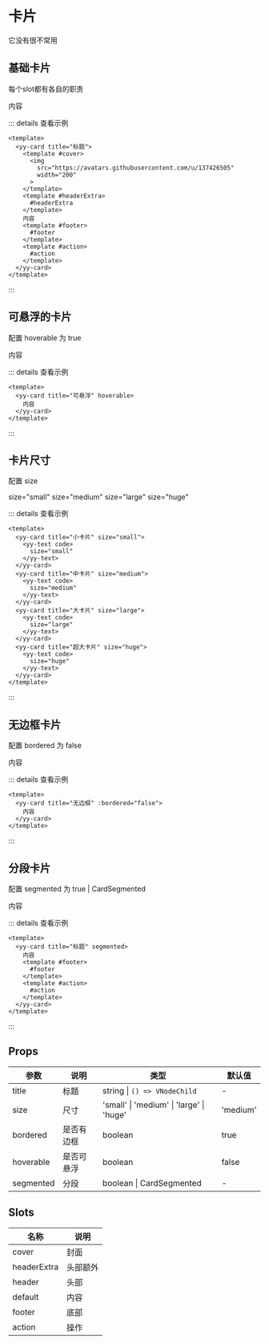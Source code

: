 # 卡片

<yy-p>它没有很不常用</yy-p>

## 基础卡片

<yy-p>每个slot都有各自的职责</yy-p>

<yy-card title="标题">
  <template #cover>
   <img src="https://avatars.githubusercontent.com/u/137426505" width="200"/>
  </template>
  <template #headerExtra>#headerExtra</template>
  内容
  <template #footer>#footer</template>
  <template #action>#action</template>
</yy-card>

::: details 查看示例

```vue
<template>
  <yy-card title="标题">
    <template #cover>
      <img
        src="https://avatars.githubusercontent.com/u/137426505"
        width="200"
      >
    </template>
    <template #headerExtra>
      #headerExtra
    </template>
    内容
    <template #footer>
      #footer
    </template>
    <template #action>
      #action
    </template>
  </yy-card>
</template>
```

:::

## 可悬浮的卡片

<yy-p>配置 <yy-text code>hoverable</yy-text> 为 <yy-text code>true</yy-text></yy-p>

<yy-card title="可悬浮" hoverable>内容</yy-card>

::: details 查看示例

```vue
<template>
  <yy-card title="可悬浮" hoverable>
    内容
  </yy-card>
</template>
```

:::

## 卡片尺寸

<yy-p>配置 <yy-text code>size</yy-text> </yy-p>

<yy-flex class="wapper" vertical>
  <yy-card title="小卡片" size="small"><yy-text code>size="small"</yy-text></yy-card>
  <yy-card title="中卡片" size="medium"><yy-text code>size="medium"</yy-text></yy-card>
  <yy-card title="大卡片" size="large"><yy-text code>size="large"</yy-text></yy-card>
  <yy-card title="超大卡片" size="huge"><yy-text code>size="huge"</yy-text></yy-card>
</yy-flex>

::: details 查看示例

```vue
<template>
  <yy-card title="小卡片" size="small">
    <yy-text code>
      size="small"
    </yy-text>
  </yy-card>
  <yy-card title="中卡片" size="medium">
    <yy-text code>
      size="medium"
    </yy-text>
  </yy-card>
  <yy-card title="大卡片" size="large">
    <yy-text code>
      size="large"
    </yy-text>
  </yy-card>
  <yy-card title="超大卡片" size="huge">
    <yy-text code>
      size="huge"
    </yy-text>
  </yy-card>
</template>
```

:::

## 无边框卡片

<yy-p>配置 <yy-text code>bordered</yy-text> 为 <yy-text code>false</yy-text></yy-p>

<yy-card title="无边框" :bordered="false">内容</yy-card>

::: details 查看示例

```vue
<template>
  <yy-card title="无边框" :bordered="false">
    内容
  </yy-card>
</template>
```

:::

## 分段卡片

<yy-p>配置 <yy-text code>segmented</yy-text> 为 <yy-text code>true | CardSegmented</yy-text></yy-p>

<yy-card title="标题" segmented>
  内容
  <template #footer>#footer</template>
  <template #action>#action</template>
</yy-card>

::: details 查看示例

```vue
<template>
  <yy-card title="标题" segmented>
    内容
    <template #footer>
      #footer
    </template>
    <template #action>
      #action
    </template>
  </yy-card>
</template>
```

:::

## Props

| 参数      | 说明       | 类型                                     | 默认值   |
| --------- | ---------- | ---------------------------------------- | -------- |
| title     | 标题       | string \| `() => VNodeChild`             | -        |
| size      | 尺寸       | 'small' \| 'medium' \| 'large' \| 'huge' | 'medium' |
| bordered  | 是否有边框 | boolean                                  | true     |
| hoverable | 是否可悬浮 | boolean                                  | false    |
| segmented | 分段       | boolean \| CardSegmented                 | -        |

## Slots

| 名称        | 说明     |
| ----------- | -------- |
| cover       | 封面     |
| headerExtra | 头部额外 |
| header      | 头部     |
| default     | 内容     |
| footer      | 底部     |
| action      | 操作     |
